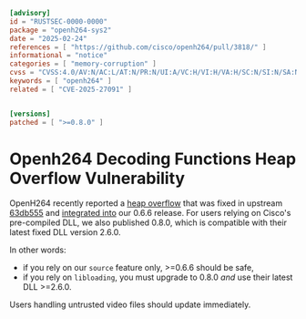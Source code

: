```toml
[advisory]
id = "RUSTSEC-0000-0000"
package = "openh264-sys2"
date = "2025-02-24"
references = [ "https://github.com/cisco/openh264/pull/3818/" ]
informational = "notice"
categories = [ "memory-corruption" ]
cvss = "CVSS:4.0/AV:N/AC:L/AT:N/PR:N/UI:A/VC:H/VI:H/VA:H/SC:N/SI:N/SA:N"
keywords = [ "openh264" ]
related = [ "CVE-2025-27091" ]


[versions]
patched = [ ">=0.8.0" ]

```

# Openh264 Decoding Functions Heap Overflow Vulnerability

OpenH264 recently reported a [heap overflow](https://github.com/cisco/openh264/security/advisories/GHSA-m99q-5j7x-7m9x) that was fixed in upstream [63db555](https://github.com/cisco/openh264/commit/63db555e30986e3a5f07871368dc90ae78c27449) and [integrated into](https://github.com/ralfbiedert/openh264-rs/commit/3a822fff0b4c9a984622ca2b179fe8898ac54b14) our 0.6.6 release. For users relying on Cisco's pre-compiled DLL, we also published 0.8.0, which is compatible with their latest fixed DLL version  2.6.0. 

In other words:
- if you rely on our `source` feature only, >=0.6.6 should be safe,
- if you rely on `libloading`, you must upgrade to 0.8.0 _and_ use their latest DLL >=2.6.0. 

Users handling untrusted video files should update immediately.

